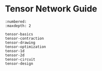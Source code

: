 # Tensor Network Guide

```{toctree}
:numbered:
:maxdepth: 2

tensor-basics
tensor-contraction
tensor-drawing
tensor-optimization
tensor-1d
tensor-2d
tensor-circuit
tensor-design
```
